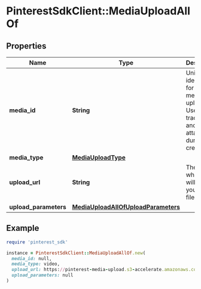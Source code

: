 # PinterestSdkClient::MediaUploadAllOf

## Properties

| Name | Type | Description | Notes |
| ---- | ---- | ----------- | ----- |
| **media_id** | **String** | Unique identifier for this media upload. Used to track status and for attaching during Pin creation. | [optional] |
| **media_type** | [**MediaUploadType**](MediaUploadType.md) |  | [optional] |
| **upload_url** | **String** | The URL where you will POST your media file. | [optional] |
| **upload_parameters** | [**MediaUploadAllOfUploadParameters**](MediaUploadAllOfUploadParameters.md) |  | [optional] |

## Example

```ruby
require 'pinterest_sdk'

instance = PinterestSdkClient::MediaUploadAllOf.new(
  media_id: null,
  media_type: video,
  upload_url: https://pinterest-media-upload.s3-accelerate.amazonaws.com/,
  upload_parameters: null
)
```

